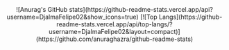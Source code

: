 <div align="center">
  ![Anurag's GitHub stats](https://github-readme-stats.vercel.app/api?username=DjalmaFelipe02&show_icons=true)
  [![Top Langs](https://github-readme-stats.vercel.app/api/top-langs/?username=DjalmaFelipe02&layout=compact)](https://github.com/anuraghazra/github-readme-stats)
</div>
